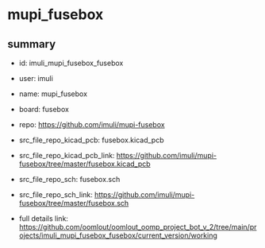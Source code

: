 # mupi_fusebox
 
## summary 
* id: imuli_mupi_fusebox_fusebox
* user: imuli
* name: mupi_fusebox
* board: fusebox
* repo: https://github.com/imuli/mupi-fusebox
* src_file_repo_kicad_pcb: fusebox.kicad_pcb
* src_file_repo_kicad_pcb_link: https://github.com/imuli/mupi-fusebox/tree/master/fusebox.kicad_pcb


* src_file_repo_sch: fusebox.sch
* src_file_repo_sch_link: https://github.com/imuli/mupi-fusebox/tree/master/fusebox.sch
* full details link: https://github.com/oomlout/oomlout_oomp_project_bot_v_2/tree/main/projects/imuli_mupi_fusebox_fusebox/current_version/working  






